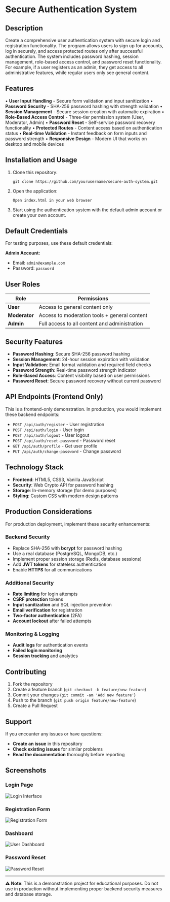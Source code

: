 # Secure Authentication System

## Description

Create a comprehensive user authentication system with secure login and registration functionality. The program allows users to sign up for accounts, log in securely, and access protected routes only after successful authentication. The system includes password hashing, session management, role-based access control, and password reset functionality. For example, if a user registers as an admin, they get access to all administrative features, while regular users only see general content.

## Features

• **User Input Handling** - Secure form validation and input sanitization
• **Password Security** - SHA-256 password hashing with strength validation
• **Session Management** - Secure session creation with automatic expiration
• **Role-Based Access Control** - Three-tier permission system (User, Moderator, Admin)
• **Password Reset** - Self-service password recovery functionality
• **Protected Routes** - Content access based on authentication status
• **Real-time Validation** - Instant feedback on form inputs and password strength
• **Responsive Design** - Modern UI that works on desktop and mobile devices

## Installation and Usage

1. Clone this repository:
   ```
   git clone https://github.com/yourusername/secure-auth-system.git
   ```

2. Open the application:
   ```
   Open index.html in your web browser
   ```

3. Start using the authentication system with the default admin account or create your own account.

## Default Credentials

For testing purposes, use these default credentials:

**Admin Account:**
- Email: `admin@example.com`
- Password: `password`

## User Roles

| Role | Permissions |
|------|-------------|
| **User** | Access to general content only |
| **Moderator** | Access to moderation tools + general content |
| **Admin** | Full access to all content and administration |

## Security Features

- **Password Hashing**: Secure SHA-256 password hashing
- **Session Management**: 24-hour session expiration with validation
- **Input Validation**: Email format validation and required field checks
- **Password Strength**: Real-time password strength indicator
- **Role-Based Access**: Content visibility based on user permissions
- **Password Reset**: Secure password recovery without current password

## API Endpoints (Frontend Only)

This is a frontend-only demonstration. In production, you would implement these backend endpoints:

- `POST /api/auth/register` - User registration
- `POST /api/auth/login` - User login
- `POST /api/auth/logout` - User logout
- `POST /api/auth/reset-password` - Password reset
- `GET /api/auth/profile` - Get user profile
- `PUT /api/auth/change-password` - Change password

## Technology Stack

- **Frontend**: HTML5, CSS3, Vanilla JavaScript
- **Security**: Web Crypto API for password hashing
- **Storage**: In-memory storage (for demo purposes)
- **Styling**: Custom CSS with modern design patterns

## Production Considerations

For production deployment, implement these security enhancements:

### Backend Security
- Replace SHA-256 with **bcrypt** for password hashing
- Use a real database (PostgreSQL, MongoDB, etc.)
- Implement proper session storage (Redis, database sessions)
- Add **JWT tokens** for stateless authentication
- Enable **HTTPS** for all communications

### Additional Security
- **Rate limiting** for login attempts
- **CSRF protection** tokens
- **Input sanitization** and SQL injection prevention
- **Email verification** for registration
- **Two-factor authentication** (2FA)
- **Account lockout** after failed attempts

### Monitoring & Logging
- **Audit logs** for authentication events
- **Failed login monitoring**
- **Session tracking** and analytics

## Contributing

1. Fork the repository
2. Create a feature branch (`git checkout -b feature/new-feature`)
3. Commit your changes (`git commit -am 'Add new feature'`)
4. Push to the branch (`git push origin feature/new-feature`)
5. Create a Pull Request

## Support

If you encounter any issues or have questions:

- **Create an issue** in this repository
- **Check existing issues** for similar problems
- **Read the documentation** thoroughly before reporting

## Screenshots

### Login Page
![Login Interface](https://via.placeholder.com/600x400/667eea/ffffff?text=Login+Page)

### Registration Form
![Registration Form](https://via.placeholder.com/600x400/764ba2/ffffff?text=Registration+Form)

### Dashboard
![User Dashboard](https://via.placeholder.com/600x400/27ae60/ffffff?text=User+Dashboard)

### Password Reset
![Password Reset](https://via.placeholder.com/600x400/f39c12/ffffff?text=Password+Reset)

---

**⚠️ Note**: This is a demonstration project for educational purposes. Do not use in production without implementing proper backend security measures and database storage.
